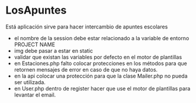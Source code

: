 # LosApuntes

Está aplicación sirve para hacer intercambio de apuntes escolares


- el nombre de la session debe estar relacionado a la variable de entorno PROJECT NAME
- img debe pasar a estar en static
- validar que existan las variables por defecto en el motor de plantillas
- en Estaciones.php falto colocar protecciones en los métodos para que retornen mensajes de error en caso de que no haya datos.
- en la api colocar una protección para que la clase Mailer.php no pueda ser utilizada.
- en User.php dentro de register hacer que use el motor de plantillas para levantar el email.